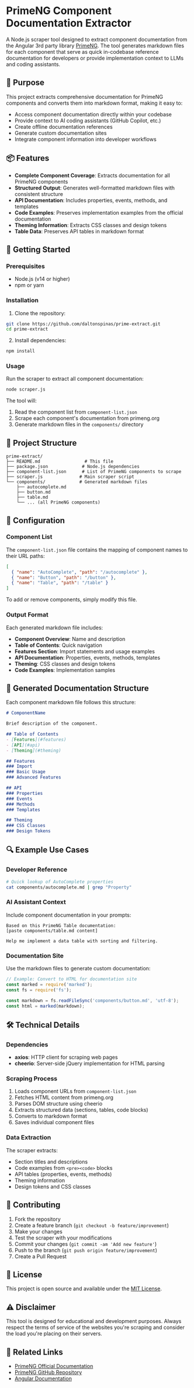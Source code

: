# PrimeNG Component Documentation Extractor

A Node.js scraper tool designed to extract component documentation from the Angular 3rd party library [PrimeNG](https://primeng.org). The tool generates markdown files for each component that serve as quick in-codebase reference documentation for developers or provide implementation context to LLMs and coding assistants.

## 🎯 Purpose

This project extracts comprehensive documentation for PrimeNG components and converts them into markdown format, making it easy to:

- Access component documentation directly within your codebase
- Provide context to AI coding assistants (GitHub Copilot, etc.)
- Create offline documentation references
- Generate custom documentation sites
- Integrate component information into developer workflows

## 📦 Features

- **Complete Component Coverage**: Extracts documentation for all PrimeNG components
- **Structured Output**: Generates well-formatted markdown files with consistent structure
- **API Documentation**: Includes properties, events, methods, and templates
- **Code Examples**: Preserves implementation examples from the official documentation
- **Theming Information**: Extracts CSS classes and design tokens
- **Table Data**: Preserves API tables in markdown format

## 🚀 Getting Started

### Prerequisites

- Node.js (v14 or higher)
- npm or yarn

### Installation

1. Clone the repository:
```bash
git clone https://github.com/daltonspinas/prime-extract.git
cd prime-extract
```

2. Install dependencies:
```bash
npm install
```

### Usage

Run the scraper to extract all component documentation:

```bash
node scraper.js
```

The tool will:
1. Read the component list from `component-list.json`
2. Scrape each component's documentation from primeng.org
3. Generate markdown files in the `components/` directory

## 📁 Project Structure

```
prime-extract/
├── README.md                 # This file
├── package.json             # Node.js dependencies
├── component-list.json      # List of PrimeNG components to scrape
├── scraper.js              # Main scraper script
└── components/             # Generated markdown files
    ├── autocomplete.md
    ├── button.md
    ├── table.md
    └── ... (all PrimeNG components)
```

## 🔧 Configuration

### Component List

The `component-list.json` file contains the mapping of component names to their URL paths:

```json
[
  { "name": "AutoComplete", "path": "/autocomplete" },
  { "name": "Button", "path": "/button" },
  { "name": "Table", "path": "/table" }
]
```

To add or remove components, simply modify this file.

### Output Format

Each generated markdown file includes:

- **Component Overview**: Name and description
- **Table of Contents**: Quick navigation
- **Features Section**: Import statements and usage examples
- **API Documentation**: Properties, events, methods, templates
- **Theming**: CSS classes and design tokens
- **Code Examples**: Implementation samples

## 📖 Generated Documentation Structure

Each component markdown file follows this structure:

```markdown
# ComponentName

Brief description of the component.

## Table of Contents
- [Features](#features)
- [API](#api)
- [Theming](#theming)

## Features
### Import
### Basic Usage
### Advanced Features

## API
### Properties
### Events
### Methods
### Templates

## Theming
### CSS Classes
### Design Tokens
```

## 🔍 Example Use Cases

### Developer Reference
```bash
# Quick lookup of AutoComplete properties
cat components/autocomplete.md | grep "Property"
```

### AI Assistant Context
Include component documentation in your prompts:
```
Based on this PrimeNG Table documentation:
[paste components/table.md content]

Help me implement a data table with sorting and filtering.
```

### Documentation Site
Use the markdown files to generate custom documentation:
```javascript
// Example: Convert to HTML for documentation site
const marked = require('marked');
const fs = require('fs');

const markdown = fs.readFileSync('components/button.md', 'utf-8');
const html = marked(markdown);
```

## 🛠️ Technical Details

### Dependencies
- **axios**: HTTP client for scraping web pages
- **cheerio**: Server-side jQuery implementation for HTML parsing

### Scraping Process
1. Loads component URLs from `component-list.json`
2. Fetches HTML content from primeng.org
3. Parses DOM structure using cheerio
4. Extracts structured data (sections, tables, code blocks)
5. Converts to markdown format
6. Saves individual component files

### Data Extraction
The scraper extracts:
- Section titles and descriptions
- Code examples from `<pre><code>` blocks
- API tables (properties, events, methods)
- Theming information
- Design tokens and CSS classes

## 🤝 Contributing

1. Fork the repository
2. Create a feature branch (`git checkout -b feature/improvement`)
3. Make your changes
4. Test the scraper with your modifications
5. Commit your changes (`git commit -am 'Add new feature'`)
6. Push to the branch (`git push origin feature/improvement`)
7. Create a Pull Request

## 📝 License

This project is open source and available under the [MIT License](LICENSE).

## ⚠️ Disclaimer

This tool is designed for educational and development purposes. Always respect the terms of service of the websites you're scraping and consider the load you're placing on their servers.

## 🔗 Related Links

- [PrimeNG Official Documentation](https://primeng.org)
- [PrimeNG GitHub Repository](https://github.com/primefaces/primeng)
- [Angular Documentation](https://angular.io)
